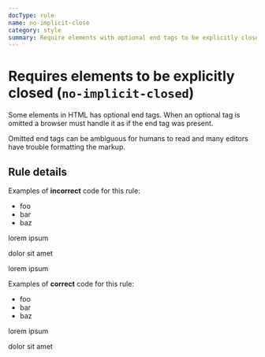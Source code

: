 ```yaml
---
docType: rule
name: no-implicit-close
category: style
summary: Require elements with optional end tags to be explicitly closed
---
```


# Requires elements to be explicitly closed (`no-implicit-closed`)

Some elements in HTML has optional end tags. When an optional tag is omitted a
browser must handle it as if the end tag was present.

Omitted end tags can be ambiguous for humans to read and many editors have
trouble formatting the markup.

## Rule details

Examples of **incorrect** code for this rule:

<validate name="parent" rules="no-implicit-close">
    <ul>
        <li>foo
        <li>bar
        <li>baz
    </ul>
</validate>

<validate name="siblings" rules="no-implicit-close">
    <p>lorem ipsum
    <p>dolor sit amet
</validate>

<validate name="adjacent" rules="no-implicit-close">
    <p>
        <div>lorem ipsum</div>
    </p>
</validate>

Examples of **correct** code for this rule:

<validate name="correct-list" rules="no-implicit-close">
    <ul>
         <li>foo</li>
         <li>bar</li>
         <li>baz</li>
    </ul>
</validate>

<validate name="correct-paragraph" rules="no-implicit-close">
    <p>lorem ipsum</p>
    <p>dolor sit amet</p>
</validate>
